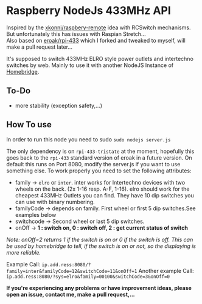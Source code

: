 # Raspberry NodeJs 433MHz API

Inspired by the [xkonni/raspbery-remote](https://github.com/xkonni/raspberry-remote) idea with RCSwitch mechanisms. But unfortunately this has issues with Raspian Stretch...  
Also based on [eroak/rpi-433](https://github.com/eroak/rpi-433) which I forked and tweaked to myself, will make a pull request later...

It's supposed to switch 433MHz ELRO style power outlets and intertechno switches by web. Mainly to use it with another NodeJS Instance of [Homebridge](https://github.com/nfarina/homebridge).


## To-Do
* more stability (exception safety,...)

## How To use
In order to run this node you need to sudo `sudo nodejs server.js`

The only dependency is on `rpi-433-tristate` at the moment, hopefully this goes back to the `rpi-433` standard version of eroak in a future version.
On default this runs on Port 8080, modify the server.js if you want to use something else.
To work properly you need to set the following attributes:

* family -> `elro` or `inter`. inter works for Intertechno devices with two wheels on the back. (2x 1-16 resp. A-F, 1-16).
    elro should work for the cheapest 433MHz Outlets you can find. They have 10 dip switches you can use with binary numbering.
* familyCode -> depends on family. First wheel or first 5 dip switches.See examples below
* switchcode -> Second wheel or last 5 dip switches.
* onOff -> **1 : switch on, 0 : switch off, 2 : get current status of switch**

*Note: onOff=2 returns 1 if the switch is on or 0 if the switch is off. This can be used by homebridge to tell, if the switch is on or not, so the displaying is more reliable.*

Example Call:           `ip.add.ress:8080/?family=inter&familyCode=12&switchCode=11&onOff=1`
Another example Call:   `ip.add.ress:8080/?sys=elro&family=00100&switchCode=3&onOff=0`

**If you're experiencing any problems or have improvement ideas, please open an issue, contact me, make a pull request,...**
